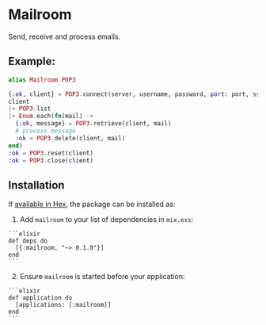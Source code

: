 # Mailroom

Send, receive and process emails.

## Example:

```elixir
alias Mailroom.POP3

{:ok, client} = POP3.connect(server, username, password, port: port, ssl: true)
client
|> POP3.list
|> Enum.each(fn(mail) ->
  {:ok, message} = POP3.retrieve(client, mail)
  # process message
  :ok = POP3.delete(client, mail)
end)
:ok = POP3.reset(client)
:ok = POP3.close(client)
```

## Installation

If [available in Hex](https://hex.pm/docs/publish), the package can be installed as:

  1. Add `mailroom` to your list of dependencies in `mix.exs`:

    ```elixir
    def deps do
      [{:mailroom, "~> 0.1.0"}]
    end
    ```

  2. Ensure `mailroom` is started before your application:

    ```elixir
    def application do
      [applications: [:mailroom]]
    end
    ```
